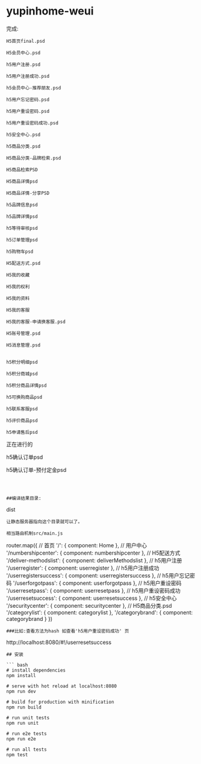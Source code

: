 # yupinhome-weui

完成:
```
H5首页final.psd

H5会员中心.psd

h5用户注册.psd

h5用户注册成功.psd

h5会员中心-推荐朋友.psd

h5用户忘记密码.psd

h5用户重设密码.psd

h5用户重设密码成功.psd

h5安全中心.psd

h5商品分类.psd

H5商品分类-品牌检索.psd

H5商品检索PSD

H5商品详情psd

H5商品详情-分享PSD

h5品牌信息psd

h5品牌详情psd

h5等待审核psd

h5订单管理psd

h5购物车psd

H5配送方式.psd

H5我的收藏

H5我的权利

H5我的资料

H5我的客服

H5我的客服-申请换客服.psd

H5账号管理.psd

H5消息管理.psd


h5积分明细psd

h5积分商城psd

h5积分商品详情psd

h5可换购商品psd

h5联系客服psd

h5评价商品psd

h5申请售后psd
```
正在进行的

h5确认订单psd

h5确认订单-预付定金psd

```



##编译结果目录:
```
dist
```
让静态服务器指向这个目录就可以了。

相当路由机制src/main.js
```
router.map({
  // 首页
  '/': {
    component: Home
  },
  // 用户中心
  '/numbershipcenter': {
    component: numbershipcenter
  },
  // H5配送方式
  '/deliver-methodslist': {
    component: deliverMethodslist
  },
  // h5用户注册
  '/userregister': {
    component: userregister
  },
  // h5用户注册成功
  '/userregistersuccess': {
    component: userregistersuccess
  },
  // h5用户忘记密码
  '/userforgotpass': {
    component: userforgotpass
  },
  // h5用户重设密码
  '/userresetpass': {
    component: userresetpass
  },
  // h5用户重设密码成功
  '/userresetsuccess': {
    component: userresetsuccess
  },
  // h5安全中心
  '/securitycenter': {
    component: securitycenter
  },
  // H5商品分类.psd
  '/categorylist': {
    component: categorylist
  },
  '/categorybrand': {
    component: categorybrand
  }
})

```
###比如:查看方法为hash 如查看'h5用户重设密码成功' 页
```
http://localhost:8080/#!/userresetsuccess
```
## 安装

``` bash
# install dependencies
npm install

# serve with hot reload at localhost:8080
npm run dev

# build for production with minification
npm run build

# run unit tests
npm run unit

# run e2e tests
npm run e2e

# run all tests
npm test
```

